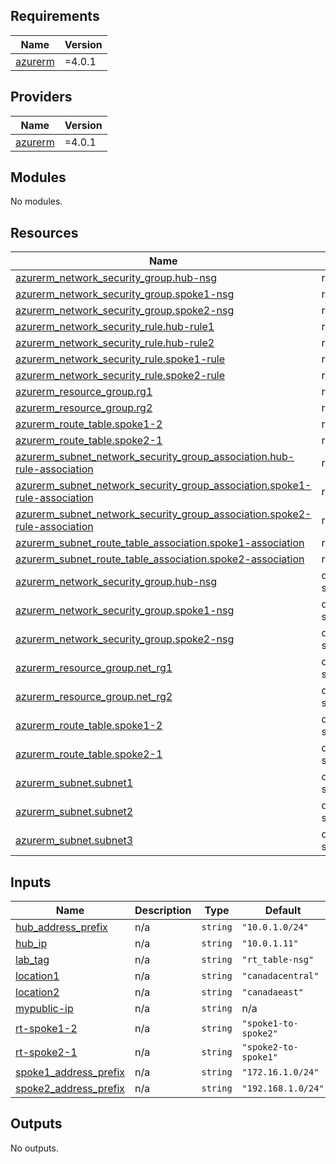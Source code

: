 ## Requirements

| Name | Version |
|------|---------|
| <a name="requirement_azurerm"></a> [azurerm](#requirement\_azurerm) | =4.0.1 |

## Providers

| Name | Version |
|------|---------|
| <a name="provider_azurerm"></a> [azurerm](#provider\_azurerm) | =4.0.1 |

## Modules

No modules.

## Resources

| Name | Type |
|------|------|
| [azurerm_network_security_group.hub-nsg](https://registry.terraform.io/providers/hashicorp/azurerm/4.0.1/docs/resources/network_security_group) | resource |
| [azurerm_network_security_group.spoke1-nsg](https://registry.terraform.io/providers/hashicorp/azurerm/4.0.1/docs/resources/network_security_group) | resource |
| [azurerm_network_security_group.spoke2-nsg](https://registry.terraform.io/providers/hashicorp/azurerm/4.0.1/docs/resources/network_security_group) | resource |
| [azurerm_network_security_rule.hub-rule1](https://registry.terraform.io/providers/hashicorp/azurerm/4.0.1/docs/resources/network_security_rule) | resource |
| [azurerm_network_security_rule.hub-rule2](https://registry.terraform.io/providers/hashicorp/azurerm/4.0.1/docs/resources/network_security_rule) | resource |
| [azurerm_network_security_rule.spoke1-rule](https://registry.terraform.io/providers/hashicorp/azurerm/4.0.1/docs/resources/network_security_rule) | resource |
| [azurerm_network_security_rule.spoke2-rule](https://registry.terraform.io/providers/hashicorp/azurerm/4.0.1/docs/resources/network_security_rule) | resource |
| [azurerm_resource_group.rg1](https://registry.terraform.io/providers/hashicorp/azurerm/4.0.1/docs/resources/resource_group) | resource |
| [azurerm_resource_group.rg2](https://registry.terraform.io/providers/hashicorp/azurerm/4.0.1/docs/resources/resource_group) | resource |
| [azurerm_route_table.spoke1-2](https://registry.terraform.io/providers/hashicorp/azurerm/4.0.1/docs/resources/route_table) | resource |
| [azurerm_route_table.spoke2-1](https://registry.terraform.io/providers/hashicorp/azurerm/4.0.1/docs/resources/route_table) | resource |
| [azurerm_subnet_network_security_group_association.hub-rule-association](https://registry.terraform.io/providers/hashicorp/azurerm/4.0.1/docs/resources/subnet_network_security_group_association) | resource |
| [azurerm_subnet_network_security_group_association.spoke1-rule-association](https://registry.terraform.io/providers/hashicorp/azurerm/4.0.1/docs/resources/subnet_network_security_group_association) | resource |
| [azurerm_subnet_network_security_group_association.spoke2-rule-association](https://registry.terraform.io/providers/hashicorp/azurerm/4.0.1/docs/resources/subnet_network_security_group_association) | resource |
| [azurerm_subnet_route_table_association.spoke1-association](https://registry.terraform.io/providers/hashicorp/azurerm/4.0.1/docs/resources/subnet_route_table_association) | resource |
| [azurerm_subnet_route_table_association.spoke2-association](https://registry.terraform.io/providers/hashicorp/azurerm/4.0.1/docs/resources/subnet_route_table_association) | resource |
| [azurerm_network_security_group.hub-nsg](https://registry.terraform.io/providers/hashicorp/azurerm/4.0.1/docs/data-sources/network_security_group) | data source |
| [azurerm_network_security_group.spoke1-nsg](https://registry.terraform.io/providers/hashicorp/azurerm/4.0.1/docs/data-sources/network_security_group) | data source |
| [azurerm_network_security_group.spoke2-nsg](https://registry.terraform.io/providers/hashicorp/azurerm/4.0.1/docs/data-sources/network_security_group) | data source |
| [azurerm_resource_group.net_rg1](https://registry.terraform.io/providers/hashicorp/azurerm/4.0.1/docs/data-sources/resource_group) | data source |
| [azurerm_resource_group.net_rg2](https://registry.terraform.io/providers/hashicorp/azurerm/4.0.1/docs/data-sources/resource_group) | data source |
| [azurerm_route_table.spoke1-2](https://registry.terraform.io/providers/hashicorp/azurerm/4.0.1/docs/data-sources/route_table) | data source |
| [azurerm_route_table.spoke2-1](https://registry.terraform.io/providers/hashicorp/azurerm/4.0.1/docs/data-sources/route_table) | data source |
| [azurerm_subnet.subnet1](https://registry.terraform.io/providers/hashicorp/azurerm/4.0.1/docs/data-sources/subnet) | data source |
| [azurerm_subnet.subnet2](https://registry.terraform.io/providers/hashicorp/azurerm/4.0.1/docs/data-sources/subnet) | data source |
| [azurerm_subnet.subnet3](https://registry.terraform.io/providers/hashicorp/azurerm/4.0.1/docs/data-sources/subnet) | data source |

## Inputs

| Name | Description | Type | Default | Required |
|------|-------------|------|---------|:--------:|
| <a name="input_hub_address_prefix"></a> [hub\_address\_prefix](#input\_hub\_address\_prefix) | n/a | `string` | `"10.0.1.0/24"` | no |
| <a name="input_hub_ip"></a> [hub\_ip](#input\_hub\_ip) | n/a | `string` | `"10.0.1.11"` | no |
| <a name="input_lab_tag"></a> [lab\_tag](#input\_lab\_tag) | n/a | `string` | `"rt_table-nsg"` | no |
| <a name="input_location1"></a> [location1](#input\_location1) | n/a | `string` | `"canadacentral"` | no |
| <a name="input_location2"></a> [location2](#input\_location2) | n/a | `string` | `"canadaeast"` | no |
| <a name="input_mypublic-ip"></a> [mypublic-ip](#input\_mypublic-ip) | n/a | `string` | n/a | yes |
| <a name="input_rt-spoke1-2"></a> [rt-spoke1-2](#input\_rt-spoke1-2) | n/a | `string` | `"spoke1-to-spoke2"` | no |
| <a name="input_rt-spoke2-1"></a> [rt-spoke2-1](#input\_rt-spoke2-1) | n/a | `string` | `"spoke2-to-spoke1"` | no |
| <a name="input_spoke1_address_prefix"></a> [spoke1\_address\_prefix](#input\_spoke1\_address\_prefix) | n/a | `string` | `"172.16.1.0/24"` | no |
| <a name="input_spoke2_address_prefix"></a> [spoke2\_address\_prefix](#input\_spoke2\_address\_prefix) | n/a | `string` | `"192.168.1.0/24"` | no |

## Outputs

No outputs.
